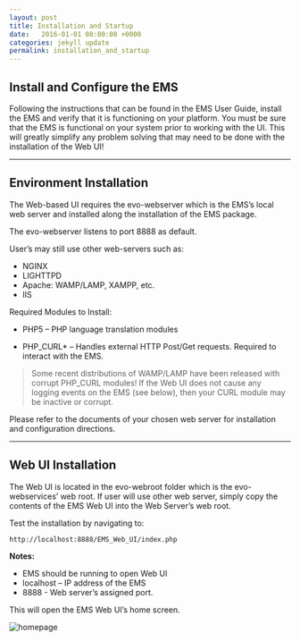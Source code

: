 ```yaml
---
layout: post
title: Installation and Startup
date:   2016-01-01 00:00:00 +0000
categories: jekyll update
permalink: installation_and_startup
---
```


## Install and Configure the EMS

Following the instructions that can be found in the EMS User Guide, install the EMS and verify that it is functioning on your platform. You must be sure that the EMS is functional on your system prior to working with the UI. This will greatly simplify any problem solving that may need to be done with the installation of the Web UI!

------

## Environment Installation

The Web-based UI requires the evo-webserver which is the EMS’s local web server and installed along the installation of the EMS package.

The evo-webserver listens to port 8888 as default.

User’s may still use other web-servers such as:

- NGINX
- LIGHTTPD
- Apache: WAMP/LAMP, XAMPP, etc.
- IIS



Required Modules to Install:

- PHP5 – PHP language translation modules


- PHP\_CURL\* – Handles external HTTP Post/Get requests. Required to interact with the EMS.

> Some recent distributions of WAMP/LAMP have been released with corrupt PHP\_CURL modules! If the Web UI does not cause any logging events on the EMS (see below), then your CURL module may be inactive or corrupt.

Please refer to the documents of your chosen web server for installation and configuration directions.

------

## Web UI Installation

The Web UI is located in the evo-webroot folder which is the evo-webservices’ web root. If user will use other web server, simply copy the contents of the EMS Web UI into the Web Server’s web root.

Test the installation by navigating to:

``` 
http://localhost:8888/EMS_Web_UI/index.php
```

**Notes:**

- EMS should be running to open Web UI
- localhost – IP address of the EMS
- 8888 - Web server’s assigned port.

This will open the EMS Web UI’s home screen.

![homepage]({{site.url}}{{site.baseurl}}/assets/homepage.jpg)

